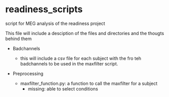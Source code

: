 readiness_scripts
=================

script for MEG analysis of the readiness project

This file will include a desciption of the files and directories and the thougts behind them

- Badchannels
  - this will include a csv file for each subject with the fro teh badchannels to be used in the maxfilter script.

- Preprocessing 
  - maxfilter_function.py: 
    a function to call the maxfilter for a subject
    - missing: able to select conditions
   
